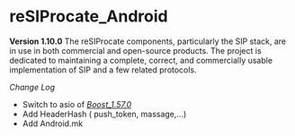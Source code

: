 # reSIProcate_Android
**Version 1.10.0**
The reSIProcate components, particularly the SIP stack, are in use in both commercial and open-source products. The project is dedicated to maintaining a complete, correct, and commercially usable implementation of SIP and a few related protocols.

*Change Log*
- Switch to asio of [*Boost_1.57.0*](https://github.com/madmanteam/Boost_Android)
- Add HeaderHash ( push_token, massage,...)
- Add Android.mk 
